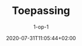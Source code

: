 ---
title: "Toepassing"
subtitle: "1-op-1"
description: "  "
banner: /images/1-on-1-hero.jpg
icon: /icons/one-on-one.png
date: 2020-07-31T11:05:44+02:00
layout: single
weight: 7
---